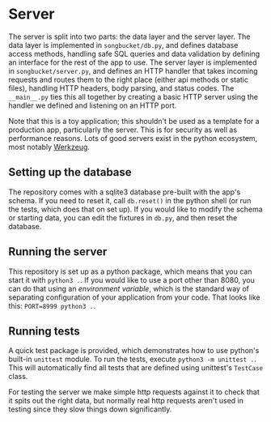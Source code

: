# Server

The server is split into two parts: the data layer and the server layer. The data layer is implemented in `songbucket/db.py`, and defines database access methods, handling safe SQL queries and data validation by defining an interface for the rest of the app to use. The server layer is implemented in `songbucket/server.py`, and defines an HTTP handler that takes incoming requests and routes them to the right place (either api methods or static files), handling HTTP headers, body parsing, and status codes. The `__main__.py` ties this all together by creating a basic HTTP server using the handler we defined and listening on an HTTP port.

Note that this is a toy application; this shouldn't be used as a template for a production app, particularly the server. This is for security as well as performance reasons. Lots of good servers exist in the python ecosystem, most notably [Werkzeug](https://palletsprojects.com/p/werkzeug/).

## Setting up the database

The repository comes with a sqlite3 database pre-built with the app's schema. If you need to reset it, call `db.reset()` in the python shell (or run the tests, which does that on set up). If you would like to modify the schema or starting data, you can edit the fixtures in `db.py`, and then reset the database.

## Running the server

This repository is set up as a python package, which means that you can start it with `python3 .`. If you would like to use a port other than 8080, you can do that using an _environment variable_, which is the standard way of separating configuration of your application from your code. That looks like this: `PORT=8999 python3 .`.

## Running tests

A quick test package is provided, which demonstrates how to use python's built-in `unittest` module. To run the tests, execute `python3 -m unittest .`. This will automatically find all tests that are defined using unittest's `TestCase` class.

For testing the server we make simple http requests against it to check that it spits out the right data, but normally real http requests aren't used in testing since they slow things down significantly.
